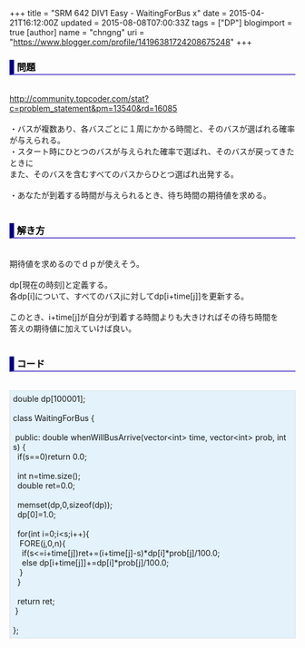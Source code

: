 +++
title = "SRM 642 DIV1 Easy - WaitingForBus x"
date = 2015-04-21T16:12:00Z
updated = 2015-08-08T07:00:33Z
tags = ["DP"]
blogimport = true 
[author]
	name = "chngng"
	uri = "https://www.blogger.com/profile/14196381724208675248"
+++

<div dir="ltr" style="text-align: left;" trbidi="on"><h3 style="border-bottom: 2px solid slateblue; border-left: 8px solid navy; color: black; padding: 0px 0px 1px 5px;">問題 </h3><br /><a href="http://community.topcoder.com/stat?c=problem_statement&amp;pm=13540&amp;rd=16085" target="_blank">http://community.topcoder.com/stat?c=problem_statement&amp;pm=13540&amp;rd=16085</a><br /><br />・バスが複数あり、各バスごとに１周にかかる時間と、そのバスが選ばれる確率が与えられる。<br />・スタート時にひとつのバスが与えられた確率で選ばれ、そのバスが戻ってきたときに<br />また、そのバスを含むすべてのバスからひとつ選ばれ出発する。<br /><br />・あなたが到着する時間が与えられるとき、待ち時間の期待値を求める。<br /><br /><h3 style="border-bottom: 2px solid slateblue; border-left: 8px solid navy; color: black; padding: 0px 0px 1px 5px;">解き方 </h3><br />期待値を求めるのでｄｐが使えそう。<br /><br />dp[現在の時刻]と定義する。<br />各dp[i]について、すべてのバスjに対してdp[i+time[j]]を更新する。<br /><br />このとき、i+time[j]が自分が到着する時間よりも大きければその待ち時間を<br />答えの期待値に加えていけば良い。<br /><br /><h3 style="border-bottom: 2px solid slateblue; border-left: 8px solid navy; color: black; padding: 0px 0px 1px 5px;">コード </h3><br /><div style="background-color: #e3f2fb; border: 1px dotted #CCCCCC; padding: 5px;">double dp[100001];<br /><br />class WaitingForBus {<br /><br /><span class="Apple-tab-span" style="white-space: pre;"> </span>public: double whenWillBusArrive(vector&lt;int&gt; time, vector&lt;int&gt; prob, int s) {<br /><span class="Apple-tab-span" style="white-space: pre;">  </span>if(s==0)return 0.0;<br /><br /><span class="Apple-tab-span" style="white-space: pre;">  </span>int n=time.size();<br /><span class="Apple-tab-span" style="white-space: pre;">  </span>double ret=0.0;<br /><br /><span class="Apple-tab-span" style="white-space: pre;">  </span>memset(dp,0,sizeof(dp));<br /><span class="Apple-tab-span" style="white-space: pre;">  </span>dp[0]=1.0;<br /><br /><span class="Apple-tab-span" style="white-space: pre;">  </span>for(int i=0;i&lt;s;i++){<br /><span class="Apple-tab-span" style="white-space: pre;">   </span>FORE(j,0,n){<br /><span class="Apple-tab-span" style="white-space: pre;">    </span>if(s&lt;=i+time[j])ret+=(i+time[j]-s)*dp[i]*prob[j]/100.0;<br /><span class="Apple-tab-span" style="white-space: pre;">    </span>else dp[i+time[j]]+=dp[i]*prob[j]/100.0;<br /><span class="Apple-tab-span" style="white-space: pre;">   </span>}<br /><span class="Apple-tab-span" style="white-space: pre;">  </span>}<br /><br /><span class="Apple-tab-span" style="white-space: pre;">  </span>return ret;<br /><span class="Apple-tab-span" style="white-space: pre;"> </span>}<br /><br />};</div></div>
